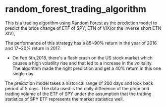# random_forest_trading_algorithm

This is a trading algorithm using Random Forest as the prediction model to predict the price change of ETF of SPY, ETN of VIX(or the inverse short ETN XIV), 


The performance of this strategy has a 85~90% return in the year of 2016 and 17~20% return in 2017.
* On Feb 5th,2018, there's a flash crash on the US stock market which causes a high volatility rise and that led to a increase in the volitality. The algorithm made the right prediction and get a 40% return in this one single day.


The preidction model takes a historical range of 200 days and look back period of 5 days. The data used is the daily difference of the price and trading volume of the ETF of SPY under the assumption that the trading statistics of SPY ETF represents the market statistics well.







